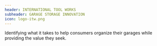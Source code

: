 ```yaml
---
header: INTERNATIONAL TOOL WORKS
subheader: GARAGE STORAGE INNOVATION
icon: logo-itw.png
---
```

Identifying what it takes to help consumers organize their garages while providing the value they seek.
